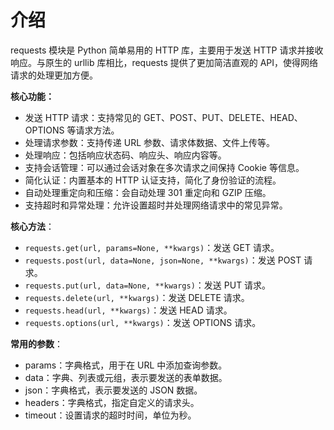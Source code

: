 # 介绍

requests 模块是 Python 简单易用的 HTTP 库，主要用于发送 HTTP 请求并接收响应。与原生的 urllib 库相比，requests 提供了更加简洁直观的 API，使得网络请求的处理更加方便。

**核心功能：**

- 发送 HTTP 请求：支持常见的 GET、POST、PUT、DELETE、HEAD、OPTIONS 等请求方法。
- 处理请求参数：支持传递 URL 参数、请求体数据、文件上传等。
- 处理响应：包括响应状态码、响应头、响应内容等。
- 支持会话管理：可以通过会话对象在多次请求之间保持 Cookie 等信息。
- 简化认证：内置基本的 HTTP 认证支持，简化了身份验证的流程。
- 自动处理重定向和压缩：会自动处理 301 重定向和 GZIP 压缩。
- 支持超时和异常处理：允许设置超时并处理网络请求中的常见异常。

**核心方法**：

- `requests.get(url, params=None, **kwargs)`：发送 GET 请求。
- `requests.post(url, data=None, json=None, **kwargs)`：发送 POST 请求。
- `requests.put(url, data=None, **kwargs)`：发送 PUT 请求。
- `requests.delete(url, **kwargs)`：发送 DELETE 请求。
- `requests.head(url, **kwargs)`：发送 HEAD 请求。
- `requests.options(url, **kwargs)`：发送 OPTIONS 请求。

**常用的参数**：

- params：字典格式，用于在 URL 中添加查询参数。
- data：字典、列表或元组，表示要发送的表单数据。
- json：字典格式，表示要发送的 JSON 数据。
- headers：字典格式，指定自定义的请求头。
- timeout：设置请求的超时时间，单位为秒。
